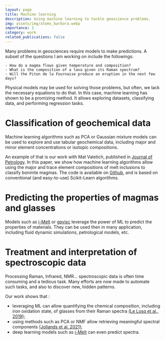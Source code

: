 ```yaml
---
layout: page
title: Machine learning
description: Using machine learning to tackle geoscience problems.
img: assets/img/atoms_barbara.webp
importance: 1
category: work
related_publications: false
---
```

Many problems in geosciences require models to make predictions. A subset of the questions I am working on include the followings:

    - How do a magma flows given temperature and composition? 
    - What is the composition of a lava given its Raman spectrum? 
    - Will the Piton de la Fournaise produce an eruption in the next few days?

Physical models may be used for solving those problems, but often, we lack the necessary equations to do that. In this case, machine learning has shown to be a promizing method. It allows exploring datasets, classifying data, and performing regression tasks.

# Classification of geochemical data

Machine learning algorithms such as PCA or Gaussian mixture models can be used to explore and use tabular geochemical data, including major and minor element concentrations or isotopic compositions. 

An example of that is our work with Mat Valetich, published in [Journal of Petrology](https://doi.org/10.1093/petrology/egab013). In this paper, we show how machine learning algorithms allow using the major and trace element compositions of melt inclusions to classify boninite magmas. The code is available on [Github](https://github.com/charlesll/boni-and-class), and is based on conventional (and easy-to-use) Scikit-Learn algorithms.

# Predicting the properties of magmas and glasses

Models such as [i-Melt](https://charlesll.github.io/projects/4_project.md) or [gpvisc](https://charlesll.github.io/projects/5_project/) leverage the power of ML to predict the properties of materials. They can be used then in many application, including fluid dynamic simulations, petrological models, etc.

# Treatment and interpretation of spectroscopic data

Processing Raman, Infrared, NMR... spectroscopic data is often time consuming and a tedious task. Many efforts are now made to automate such tasks, and also to discover new, hidden patterns. 

Our work shows that :
- leveraging ML can allow quantifying the chemical composition, including iron oxidation state, of glasses from their Raman spectra [(Le Losq et al., 2019)](10.2138/am-2019-6887);
- using methods such as PCA or NMF allow retrieving meaningful spectral components [(Jollands et al. 2021)](https://doi.org/10.5194/ejm-33-113-2021);
- deep learning models such as [i-Melt](https://charlesll.github.io/projects/4_project.md) can even predict spectra.
